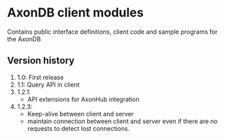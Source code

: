 # AxonDB client modules
Contains public interface definitions, client code and sample programs for the AxonDB

## Version history

1. 1.0: First release
1. 1.1: Query API in client
1. 1.2.1: 
   - API extensions for AxonHub integration
1. 1.2.3:
   - Keep-alive between client and server
   - maintain connection between client and server even if there are no requests to 
     detect lost connections.